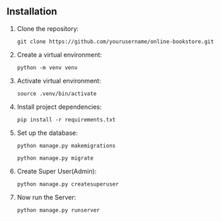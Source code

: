 <!DOCTYPE html>
<html lang="en">
<head>
    <meta charset="UTF-8">
    <meta name="viewport" content="width=device-width, initial-scale=1.0">
    <title>Online Bookstore Project</title>
</head>
  <body>
    <section id="installation">
        <h2>Installation</h2>
        <ol>
            <li>Clone the repository:
                <pre><code>git clone https://github.com/yourusername/online-bookstore.git</code></pre>
            </li>
            <li>Create a virtual environment:
                <pre><code>python -m venv venv</code></pre>
            </li>
            <li>Activate virtual environment:
                <pre><code>source .venv/bin/activate</code></pre>
            </li>
            <li>Install project dependencies:
                <pre><code>pip install -r requirements.txt</code></pre>
            </li>
            <li>Set up the database:
                <pre><code>python manage.py makemigrations</code></pre>
                <pre><code>python manage.py migrate</code></pre>
            </li>
            <li>Create Super User(Admin):
                <pre><code>python manage.py createsuperuser</code></pre>
            </li>
            <li>Now run the Server:
                <pre><code>python manage.py runserver</code></pre>
            </li>
        </ol>
    </section>
  </body>
</html>


